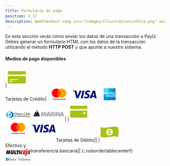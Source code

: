```yaml
---
title: Formulario de pago
position: 2.17
description: WebCheckout <img src="/images/illustrations/chile.png" width="50">
---
```


En esta sección verás cómo enviar los datos de una transacción a PayU. Debes generar un formulario HTML con los datos de la transacción utilizando el método **HTTP POST** y que apunte a nuestro sistema.

#### Medios de pago disponibles

|<img src="/images/illustrations/tarjetas-de-credito.png"><br>Tarjetas de Crédito|<img src="/images/illustrations/master.png"><img src="/images/illustrations/visa.png"><img src="/images/illustrations/american.png"><br><img src="/images/illustrations/diners.png">&nbsp;&nbsp;<img src="/images/illustrations/magna.png" width="100">|
|<img src="/images/illustrations/tarjetas-de-debito.png"><br>Tarjetas de Débito|<img src="/images/illustrations/master.png" align="left"><img src="/images/illustrations/visa.png" align="left">|
|<img src="/images/illustrations/efectivo.png"><br>Efectivo y<br>transferencia bancaria|<img src="/images/illustrations/multicaja_logo.png" align="left">|
{:.nobordertablecenterf}
